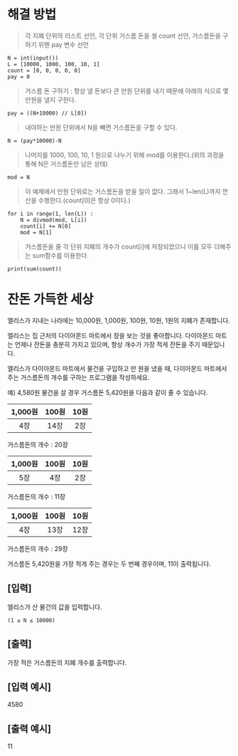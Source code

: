 # 해결 방법

> 각 지폐 단위의 리스트 선언, 각 단위 거스름 돈을 셀 count 선언, 거스름돈을 구하기 위핸 pay 변수 선언

```
N = int(input())
L = [10000, 1000, 100, 10, 1]
count = [0, 0, 0, 0, 0]
pay = 0
```

> 거스름 돈 구하기 : 항상 낼 돈보다 큰 만원 단위를 내기 때문에 아래의 식으로 몇 만원을 낼지 구한다.
```
pay = ((N+10000) // L[0])
```

> 내야하는 만원 단위에서 N을 빼면 거스름돈을 구할 수 있다.
```
N = (pay*10000)-N
```

> 나머지를 1000, 100, 10, 1 원으로 나누기 위해 mod를 이용한다.(위의 과정을 통해 N은 거스름돈만 남은 상태)
```
mod = N
```

> 이 예제에서 만원 단위로는 거스름돈을 받을 일이 없다. 그래서 1~len(L)까지 연산을 수행한다.(count[0]은 항상 0이다.)
```
for i in range(1, len(L)) :
    N = divmod(mod, L[i])
    count[i] += N[0]
    mod = N[1]
```

> 거스름돈을 줄 각 단위 지폐의 개수가 count[i]에 저장되었으니 이를 모두 더해주는 sum함수를 이용한다.
```
print(sum(count))
```

# 잔돈 가득한 세상
엘리스가 지내는 나라에는 10,000원, 1,000원, 100원, 10원, 1원의 지폐가 존재합니다.

엘리스는 집 근처의 다이아몬드 마트에서 장을 보는 것을 좋아합니다. 다이아몬드 마트는 언제나 잔돈을 충분히 가지고 있으며, 항상 개수가 가장 적게 잔돈을 주기 때문입니다.

엘리스가 다이아몬드 마트에서 물건을 구입하고 만 원을 냈을 때, 다이아몬드 마트에서 주는 거스름돈의 개수를 구하는 프로그램을 작성하세요.

예) 4,580원 물건을 살 경우
거스름돈 5,420원을 다음과 같이 줄 수 있습니다.

| 1,000원 | 100원 | 10원 |
|:---:|:---:|:---:|
| 4장 | 14장 | 2장 |

거스름돈의 개수 : 20장

| 1,000원 | 100원 | 10원 |
|:---:|:---:|:---:|
| 5장 | 4장 | 2장 |

거스름돈의 개수 : 11장

| 1,000원 | 100원 | 10원 |
|:---:|:---:|:---:|
| 4장 | 13장 | 12장 |

거스름돈의 개수 : 29장

거스름돈 5,420원을 가장 적게 주는 경우는 두 번째 경우이며, 11이 출력됩니다.

## [입력]

엘리스가 산 물건의 값을 입력합니다.
```
(1 ≤ N ≤ 10000)
```

## [출력]
가장 적은 거스름돈의 지폐 개수를 출력합니다.

## [입력 예시]
4580

## [출력 예시]
11
